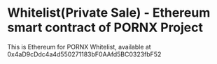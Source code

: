 # Whitelist(Private Sale) - Ethereum smart contract of PORNX Project
This is Ethereum for PORNX Whitelist, available at 0x4aD9cDdc4a4d550271183bF0AAfd5BC0323fbF52
